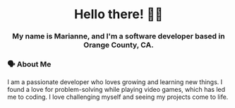 <h1 align="center">Hello there! 🙋‍♀️ </h1>
<h3 align="center">My name is Marianne, and I'm a software developer based in Orange County, CA.</h3>

### 🗣️ About Me
I am a passionate developer who loves growing and learning new things. I found a love for problem-solving while playing video games, which has led me to coding. I love challenging myself and seeing my projects come to life.

<!--
**mariannecuevas/mariannecuevas** is a ✨ _special_ ✨ repository because its `README.md` (this file) appears on your GitHub profile.

Here are some ideas to get you started:

- 🔭 I’m currently working on ...
- 🌱 I’m currently learning ...
- 👯 I’m looking to collaborate on ...
- 🤔 I’m looking for help with ...
- 💬 Ask me about ...
- 📫 How to reach me: ...
- 😄 Pronouns: ...
- ⚡ Fun fact: ...
-->

